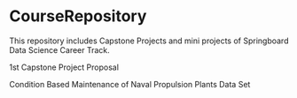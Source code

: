 # CourseRepository

This repository includes Capstone Projects and mini projects of Springboard Data Science Career Track.

1st Capstone Project Proposal

  Condition Based Maintenance of Naval Propulsion Plants Data Set
